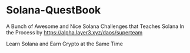 # Solana-QuestBook
A Bunch of Awesome and Nice Solana Challenges that Teaches Solana In the Process  by https://alpha.layer3.xyz/daos/superteam


Learn Solana and Earn Crypto at the Same Time
